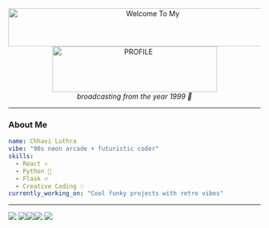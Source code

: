 <div align="center">
<a href="https://cooltext.com"><img src="https://images.cooltext.com/5742830.png" width="561" height="76" alt="Welcome To My " /></a><a href="https://cooltext.com"><a href="https://cooltext.com"><img src="https://images.cooltext.com/5742831.gif" width="329" height="91" alt="PROFILE" /></a>
<br><i>broadcasting from the year 1999 🚀</i>
</div>


---

###  About Me
```yaml
name: Chhavi Luthra
vibe: "90s neon arcade + futuristic coder"
skills:
  - React ⚛️
  - Python 🐍
  - Flask 🔥
  - Creative Coding 💡
currently_working_on: "Cool funky projects with retro vibes"
```
---

<img src = "https://img.shields.io/badge/CSS3-1572B6?style=for-the-badge&logo=css3&logoColor=white"> <img src = "https://img.shields.io/badge/HTML5-E34F26?style=for-the-badge&logo=html5&logoColor=white"><img src = "https://img.shields.io/badge/JavaScript-323330?style=for-the-badge&logo=javascript&logoColor=F7DF1E"><img src  = "https://img.shields.io/badge/Python-FFD43B?style=for-the-badge&logo=python&logoColor=blue">
<img src  = "https://img.shields.io/badge/Streamlit-FF4B4B?style=for-the-badge&logo=Streamlit&logoColor=white">
